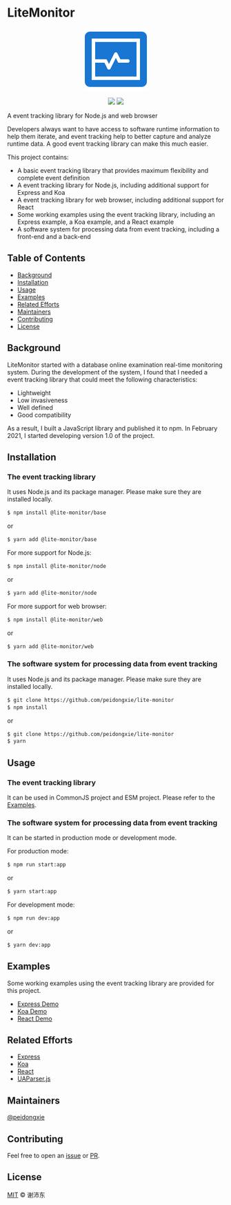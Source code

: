 # LiteMonitor

<p align="center">
  <img src="./packages/frontend/public/logo.png">
</p>
<p align="center">
  <img src="https://img.shields.io/github/license/peidongxie/lite-monitor" />
  <img src="https://img.shields.io/github/package-json/v/peidongxie/lite-monitor" />
</p>

A event tracking library for Node.js and web browser

Developers always want to have access to software runtime information to help them iterate, and event tracking help to better capture and analyze runtime data. A good event tracking library can make this much easier.

This project contains:

- A basic event tracking library that provides maximum flexibility and complete event definition
- A event tracking library for Node.js, including additional support for Express and Koa
- A event tracking library for web browser, including additional support for React
- Some working examples using the event tracking library, including an Express example, a Koa example, and a React example
- A software system for processing data from event tracking, including a front-end and a back-end

## Table of Contents

- [Background](#background)
- [Installation](#installation)
- [Usage](#usage)
- [Examples](#examples)
- [Related Efforts](#related-efforts)
- [Maintainers](#maintainers)
- [Contributing](#contributing)
- [License](#license)

## Background

LiteMonitor started with a database online examination real-time monitoring system. During the development of the system, I found that I needed a event tracking library that could meet the following characteristics:

- Lightweight
- Low invasiveness
- Well defined
- Good compatibility

As a result, I built a JavaScript library and published it to npm. In February 2021, I started developing version 1.0 of the project.

## Installation

### The event tracking library

It uses Node.js and its package manager. Please make sure they are installed locally.

```sh
$ npm install @lite-monitor/base
```

or

```sh
$ yarn add @lite-monitor/base
```

For more support for Node.js:

```sh
$ npm install @lite-monitor/node
```

or

```sh
$ yarn add @lite-monitor/node
```

For more support for web browser:

```sh
$ npm install @lite-monitor/web
```

or

```sh
$ yarn add @lite-monitor/web
```

### The software system for processing data from event tracking

It uses Node.js and its package manager. Please make sure they are installed locally.

```sh
$ git clone https://github.com/peidongxie/lite-monitor
$ npm install
```

or

```sh
$ git clone https://github.com/peidongxie/lite-monitor
$ yarn
```

## Usage

### The event tracking library

It can be used in CommonJS project and ESM project. Please refer to the [Examples](#examples).

### The software system for processing data from event tracking

It can be started in production mode or development mode.

For production mode:

```sh
$ npm run start:app
```

or

```sh
$ yarn start:app
```

For development mode:

```sh
$ npm run dev:app
```

or

```sh
$ yarn dev:app
```

## Examples

Some working examples using the event tracking library are provided for this project.

- [Express Demo](./packages/node-demo-express)
- [Koa Demo](./packages/node-demo-koa)
- [React Demo](./packages/web-demo-react)

## Related Efforts

- [Express](https://github.com/expressjs/express)
- [Koa](https://github.com/koajs/koa)
- [React](https://github.com/facebook/react)
- [UAParser.js](https://github.com/faisalman/ua-parser-js)

## Maintainers

[@peidongxie](https://github.com/peidongxie)

## Contributing

Feel free to open an [issue](https://github.com/peidongxie/lite-monitor/issues/new) or [PR](https://github.com/peidongxie/lite-monitor/compare).

## License

[MIT](LICENSE) © 谢沛东

